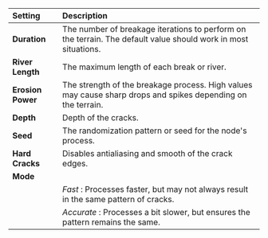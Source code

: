 | Setting           | Description                                                                                                    |
| :---------------- | :------------------------------------------------------------------------------------------------------------- |
| **Duration**      | The number of breakage iterations to perform on the terrain. The default value should work in most situations. |
| **River Length**  | The maximum length of each break or river.                                                                     |
| **Erosion Power** | The strength of the breakage process. High values may cause sharp drops and spikes depending on the terrain.   |
| **Depth**         | Depth of the cracks.                                                                                           |
| **Seed**          | The randomization pattern or seed for the node's process.                                                      |
| **Hard Cracks**   | Disables antialiasing and smooth of the crack edges.                                                           |
| **Mode**          |
|                   | *Fast* : Processes faster, but may not always result in the same pattern of cracks.                            |
|                   | *Accurate* : Processes a bit slower, but ensures the pattern remains the same.                                 |